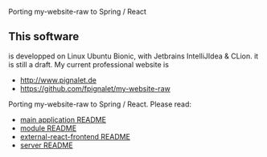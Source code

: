 Porting my-website-raw to Spring / React

## This software 
is developped on Linux Ubuntu Bionic, with Jetbrains IntelliJIdea & CLion.
it is still a draft. 
My current professional website is 
- http://www.pignalet.de
- https://github.com/fpignalet/my-website-raw

Porting my-website-raw to Spring / React. Please read:
* [main application README](client1/README.md)
* [module README](client2/README.md)
* [external-react-frontend README](external-react-frontend/README.md)
* [server README](server/README.md)
